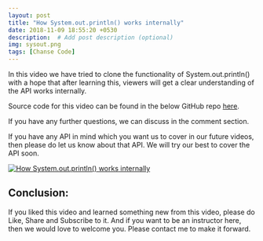 ```yaml
---
layout: post
title: "How System.out.println() works internally"
date: 2018-11-09 18:55:20 +0530
description:  # Add post description (optional)
img: sysout.png
tags: [Chanse Code]
---
```

In this video we have tried to clone the functionality of System.out.println() with a hope that after learning this, viewers will get a clear understanding of the API works internally.

Source code for this video can be found in the below GitHub repo [here](https://github.com/ChanSek/ChanseCode).

If you have any further questions, we can discuss in the comment section.

If you have any API in mind which you want us to cover in our future videos, then please do let us know about that API. We will try our best to cover the API soon.

[![How System.out.println() works internally](https://chansek.github.io/assets/img/sysout.png)](https://www.youtube.com/watch?v=1wdn-UvP2Qc)

## Conclusion:
If you liked this video and learned something new from this video, please do Like, Share and Subscribe to it. And if you want to be an instructor here, then we would love to welcome you. Please contact me to make it forward.
